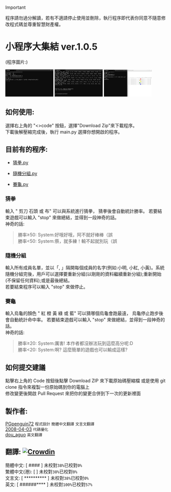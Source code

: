 > [!IMPORTANT]  
> 程序請勿過分解讀，若有不適請停止使用並刪除，執行程序即代表你同意不隨意修改程式碼並尊重智慧財產權。
# 小程序大集結 ver.1.0.5
(程序圖片:)

<img src="image/PSR.jpg" width="30%">  <img src="image/RG.jpg" width="30%">  <img src="image/TR.jpg" width="30%">

## 如何使用:
選擇右上角的 "<>code" 按鈕，選擇"Download Zip"來下載程序。  
下載後解壓縮完成後，執行 main.py 選擇你想開啟的程序。

## 目前有的程序:
- [猜拳.py](https://github.com/PGpenguin72/Program?tab=readme-ov-file#%E7%8C%9C%E6%8B%B3)
* [隨機分組.py](https://github.com/PGpenguin72/Program?tab=readme-ov-file#%E9%9A%A8%E6%A9%9F%E5%88%86%E7%B5%84)
+ [賽龜.py](https://github.com/PGpenguin72/Program?tab=readme-ov-file#%E8%B3%BD%E9%BE%9C)

### 猜拳
輸入 " 剪刀 石頭 或 布" 可以與系統進行猜拳， 猜拳後會自動統計勝率。
若要結束遊戲可以輸入 "stop" 來做總結，並得到一段神奇的話。  
神奇的話:
> 勝率≥50: System:好哦好哦，阿不就好棒棒（誤  
> 勝率<50: System:蔡，就多練！輸不起就別玩（誤

### 隨機分組
輸入所有成員名單，並以「, 」隔開每個成員的名字(例如:小明, 小紅, 小黃)。系統隨機分組完後，用戶可以選擇要重新分組(以剛剛的資料繼續重新分組);重新開始(不保留任何資料);或是最後總結。  
若要結束程序可以輸入 "stop" 來做停止。

### 賽龜
輸入烏龜的顏色 " 紅 橙 黃 綠 或 藍" 可以猜哪個烏龜會跑最遠， 烏龜停止跑步後會自動統計命中率。
若要結束遊戲可以輸入 "stop" 來做總結，並得到一段神奇的話。  
神奇的話:
> 勝率≥20: System:厲害! 本作者都沒辦法玩到這麼高分呢:D  
> 勝率<20: System:啊? 這麼簡單的遊戲也可以輸成這樣?

## 如何提交建議
點擊右上角的 Code 按鈕後點擊 Download ZIP 來下載原始碼壓縮檔
或是使用 git clone 指令來複製一份原始碼到你的電腦上  
修改變更後開啟 Pull Request 來把你的變更合併到下一次的更新裡面  

## 製作者:
[PGpenguin72](https://github.com/PGpenguin72/) ``程式設計`` ``簡體中文翻譯`` ``文言文翻譯``  
[2008-04-03](https://github.com/2008-04-03) ``代碼優化``  
[dou_aguo](https://www.instagram.com/dou_aguo?igshid=NjZiMGI4OTY%3D) ``英文翻譯``

## 翻譯: [![Crowdin](https://badges.crowdin.net/pg_program/localized.svg)](https://crowdin.com/project/pg_program)
簡體中文: [ ####       ] 未校對``38%``已校對``0%``  
繁體中文(港): [            ] 未校對``38%``已校對``0%``  
文言文: [ ********** ] 未校對``38%``已校對``0%``  
英文: [ ######**** ] 未校對``100%``已校對``57%``
